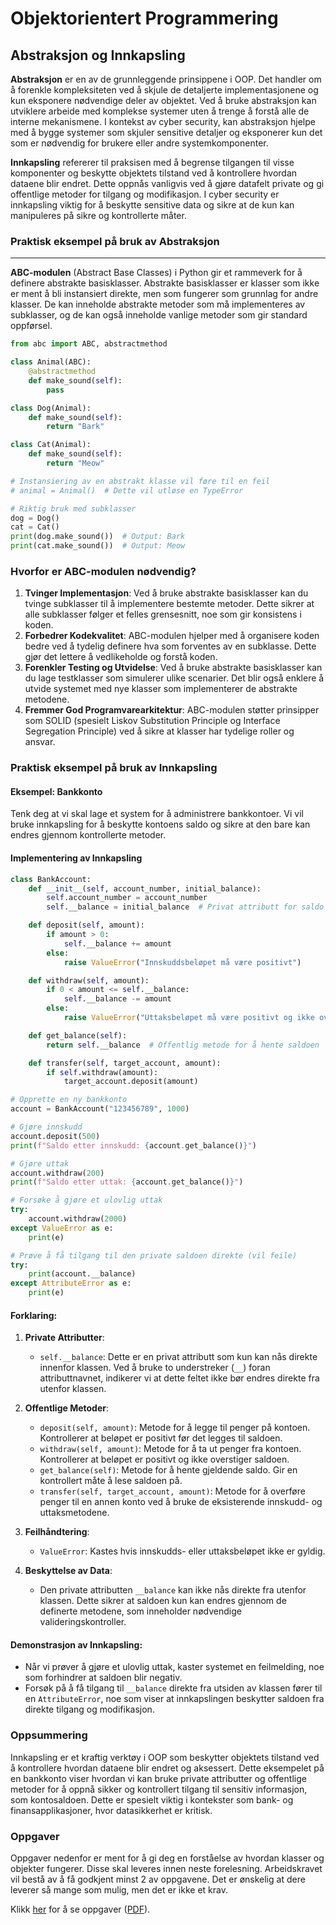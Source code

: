# Objektorientert Programmering

## Abstraksjon og Innkapsling

**Abstraksjon** er en av de grunnleggende prinsippene i OOP. Det handler om å forenkle kompleksiteten ved å skjule de detaljerte implementasjonene og kun eksponere nødvendige deler av objektet. Ved å bruke abstraksjon kan utviklere arbeide med komplekse systemer uten å trenge å forstå alle de interne mekanismene. I kontekst av cyber security, kan abstraksjon hjelpe med å bygge systemer som skjuler sensitive detaljer og eksponerer kun det som er nødvendig for brukere eller andre systemkomponenter.

**Innkapsling** refererer til praksisen med å begrense tilgangen til visse komponenter og beskytte objektets tilstand ved å kontrollere hvordan dataene blir endret. Dette oppnås vanligvis ved å gjøre datafelt private og gi offentlige metoder for tilgang og modifikasjon. I cyber security er innkapsling viktig for å beskytte sensitive data og sikre at de kun kan manipuleres på sikre og kontrollerte måter.

### Praktisk eksempel på bruk av Abstraksjon

___
**ABC-modulen** (Abstract Base Classes) i Python gir et rammeverk for å definere abstrakte basisklasser. Abstrakte basisklasser er klasser som ikke er ment å bli instansiert direkte, men som fungerer som grunnlag for andre klasser. De kan inneholde abstrakte metoder som må implementeres av subklasser, og de kan også inneholde vanlige metoder som gir standard oppførsel.

```python
from abc import ABC, abstractmethod

class Animal(ABC):
    @abstractmethod
    def make_sound(self):
        pass

class Dog(Animal):
    def make_sound(self):
        return "Bark"

class Cat(Animal):
    def make_sound(self):
        return "Meow"

# Instansiering av en abstrakt klasse vil føre til en feil
# animal = Animal()  # Dette vil utløse en TypeError

# Riktig bruk med subklasser
dog = Dog()
cat = Cat()
print(dog.make_sound())  # Output: Bark
print(cat.make_sound())  # Output: Meow
```

### Hvorfor er ABC-modulen nødvendig?

1. **Tvinger Implementasjon**: Ved å bruke abstrakte basisklasser kan du tvinge subklasser til å implementere bestemte metoder. Dette sikrer at alle subklasser følger et felles grensesnitt, noe som gir konsistens i koden.
2. **Forbedrer Kodekvalitet**: ABC-modulen hjelper med å organisere koden bedre ved å tydelig definere hva som forventes av en subklasse. Dette gjør det lettere å vedlikeholde og forstå koden.
3. **Forenkler Testing og Utvidelse**: Ved å bruke abstrakte basisklasser kan du lage testklasser som simulerer ulike scenarier. Det blir også enklere å utvide systemet med nye klasser som implementerer de abstrakte metodene.
4. **Fremmer God Programvarearkitektur**: ABC-modulen støtter prinsipper som SOLID (spesielt Liskov Substitution Principle og Interface Segregation Principle) ved å sikre at klasser har tydelige roller og ansvar.

### Praktisk eksempel på bruk av Innkapsling

#### Eksempel: Bankkonto

Tenk deg at vi skal lage et system for å administrere bankkontoer. Vi vil bruke innkapsling for å beskytte kontoens saldo og sikre at den bare kan endres gjennom kontrollerte metoder.

#### Implementering av Innkapsling

```python
class BankAccount:
    def __init__(self, account_number, initial_balance):
        self.account_number = account_number
        self.__balance = initial_balance  # Privat attributt for saldo

    def deposit(self, amount):
        if amount > 0:
            self.__balance += amount
        else:
            raise ValueError("Innskuddsbeløpet må være positivt")

    def withdraw(self, amount):
        if 0 < amount <= self.__balance:
            self.__balance -= amount
        else:
            raise ValueError("Uttaksbeløpet må være positivt og ikke overskride saldoen")

    def get_balance(self):
        return self.__balance  # Offentlig metode for å hente saldoen

    def transfer(self, target_account, amount):
        if self.withdraw(amount):
            target_account.deposit(amount)

# Opprette en ny bankkonto
account = BankAccount("123456789", 1000)

# Gjøre innskudd
account.deposit(500)
print(f"Saldo etter innskudd: {account.get_balance()}")

# Gjøre uttak
account.withdraw(200)
print(f"Saldo etter uttak: {account.get_balance()}")

# Forsøke å gjøre et ulovlig uttak
try:
    account.withdraw(2000)
except ValueError as e:
    print(e)

# Prøve å få tilgang til den private saldoen direkte (vil feile)
try:
    print(account.__balance)
except AttributeError as e:
    print(e)
```

#### Forklaring:

1. **Private Attributter**:
   - `self.__balance`: Dette er en privat attributt som kun kan nås direkte innenfor klassen. Ved å bruke to understreker (`__`) foran attributtnavnet, indikerer vi at dette feltet ikke bør endres direkte fra utenfor klassen.

2. **Offentlige Metoder**:
   - `deposit(self, amount)`: Metode for å legge til penger på kontoen. Kontrollerer at beløpet er positivt før det legges til saldoen.
   - `withdraw(self, amount)`: Metode for å ta ut penger fra kontoen. Kontrollerer at beløpet er positivt og ikke overstiger saldoen.
   - `get_balance(self)`: Metode for å hente gjeldende saldo. Gir en kontrollert måte å lese saldoen på.
   - `transfer(self, target_account, amount)`: Metode for å overføre penger til en annen konto ved å bruke de eksisterende innskudd- og uttaksmetodene.

3. **Feilhåndtering**:
   - `ValueError`: Kastes hvis innskudds- eller uttaksbeløpet ikke er gyldig.

4. **Beskyttelse av Data**:
   - Den private attributten `__balance` kan ikke nås direkte fra utenfor klassen. Dette sikrer at saldoen kun kan endres gjennom de definerte metodene, som inneholder nødvendige valideringskontroller.

#### Demonstrasjon av Innkapsling:

- Når vi prøver å gjøre et ulovlig uttak, kaster systemet en feilmelding, noe som forhindrer at saldoen blir negativ.
- Forsøk på å få tilgang til `__balance` direkte fra utsiden av klassen fører til en `AttributeError`, noe som viser at innkapslingen beskytter saldoen fra direkte tilgang og modifikasjon.

### Oppsummering

Innkapsling er et kraftig verktøy i OOP som beskytter objektets tilstand ved å kontrollere hvordan dataene blir endret og aksessert. Dette eksempelet på en bankkonto viser hvordan vi kan bruke private attributter og offentlige metoder for å oppnå sikker og kontrollert tilgang til sensitiv informasjon, som kontosaldoen. Dette er spesielt viktig i kontekster som bank- og finansapplikasjoner, hvor datasikkerhet er kritisk.

### Oppgaver

Oppgaver nedenfor er ment for å gi deg en forståelse av hvordan klasser og objekter fungerer. Disse skal leveres innen neste forelesning. Arbeidskravet vil bestå av å få godkjent minst 2 av oppgavene. Det er ønskelig at dere leverer så mange som mulig, men det er ikke et krav.

Klikk [her](oppgaver/oppgaver.md) for å se oppgaver ([PDF](oppgaver/oppgaver.pdf)).
